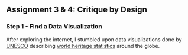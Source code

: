 ## Assignment 3 & 4: Critique by Design
### Step 1 - Find a Data Visualization


After exploring the internet, I stumbled upon data visualizations done by [UNESCO](https://en.unesco.org/) describing [world heritage statistics](https://whc.unesco.org/en/list/stat/#d1) around the globe.
